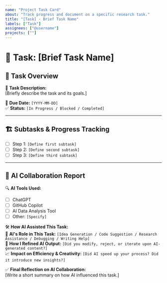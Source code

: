 ```yaml
---
name: "Project Task Card"
about: "Track progress and document on a specific research task."
title: "[Task] - Brief Task Name"
labels: ["Task"]
assignees: ["@username"]
projects: [""]
---
```


# 🎯 Task: [Brief Task Name]

## 🔹 Task Overview
📌 **Task Description:**  
[Briefly describe the task and its goals.]  

📅 **Due Date:** `[YYYY-MM-DD]`  
✅ **Status:** `[In Progress / Blocked / Completed]`  

---

## 🏗️ **Subtasks & Progress Tracking**
- [ ] Step 1: `[Define first subtask]`
- [ ] Step 2: `[Define second subtask]`
- [ ] Step 3: `[Define third subtask]`

---

## 🤖 **AI Collaboration Report**
🔍 **AI Tools Used:**  
- [ ] ChatGPT  
- [ ] GitHub Copilot  
- [ ] AI Data Analysis Tool  
- [ ] Other: `[Specify]`

🛠 **How AI Assisted This Task:**  
📌 **AI's Role in This Task:** `[Idea Generation / Code Suggestion / Research Assistance / Debugging / Writing Help]`  
🔄 **How I Refined AI Output:** `[Did you modify, reject, or iterate upon AI-generated content?]`  
📈 **Impact on Efficiency & Creativity:** `[Did AI speed up your process? Did it introduce new insights?]`  

✅ **Final Reflection on AI Collaboration:**  
[Write a short summary on how AI influenced this task.]
